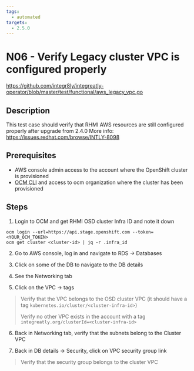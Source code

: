 ```yaml
---
tags:
  - automated
targets:
  - 2.5.0
---
```


# N06 - Verify Legacy cluster VPC is configured properly

<https://github.com/integr8ly/integreatly-operator/blob/master/test/functional/aws_legacy_vpc.go>

## Description

This test case should verify that RHMI AWS resources are still configured properly after upgrade from 2.4.0
More info: <https://issues.redhat.com/browse/INTLY-8098>

## Prerequisites

- AWS console admin access to the account where the OpenShift cluster is provisioned
- [OCM CLI](https://github.com/openshift-online/ocm-cli/releases) and access to ocm organization where the cluster has been provisioned

## Steps

1. Login to OCM and get RHMI OSD cluster Infra ID and note it down

```
ocm login --url=https://api.stage.openshift.com --token=<YOUR_OCM_TOKEN>
ocm get cluster <cluster-id> | jq -r .infra_id
```

2. Go to AWS console, log in and navigate to RDS -> Databases

3. Click on some of the DB to navigate to the DB details

4. See the Networking tab

5. Click on the VPC -> tags

> Verify that the VPC belongs to the OSD cluster VPC (it should have a tag `kubernetes.io/cluster/<cluster-infra-id>`)
>
> Verify no other VPC exists in the account with a tag `integreatly.org/clusterId=<cluster-infra-id>`

6. Back in Networking tab, verify that the subnets belong to the Cluster VPC

7. Back in DB details -> Security, click on VPC security group link

> Verify that the security group belongs to the cluster VPC
